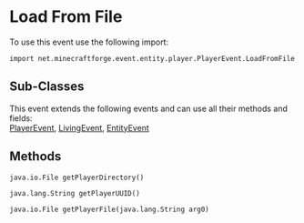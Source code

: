 # Load From File

To use this event use the following import:
```groovy:no-line-numbers
import net.minecraftforge.event.entity.player.PlayerEvent.LoadFromFile
```

## Sub-Classes
This event extends the following events and can use all their methods and fields: <br>
[PlayerEvent](../player_event/player_event.md), [LivingEvent](../living_event/living_event.md), [EntityEvent](../entity_event/entity_event.md)

## Methods
```groovy:no-line-numbers
java.io.File getPlayerDirectory()
```

```groovy:no-line-numbers
java.lang.String getPlayerUUID()
```

```groovy:no-line-numbers
java.io.File getPlayerFile(java.lang.String arg0)
```
